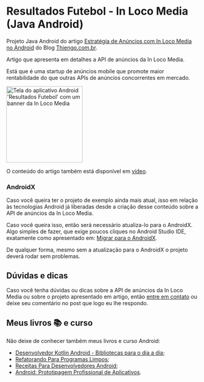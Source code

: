 # Resultados Futebol - In Loco Media (Java Android)

Projeto Java Android do artigo [Estratégia de Anúncios com In Loco Media no Android](https://www.thiengo.com.br/estrategia-de-anuncios-com-in-loco-media-no-android) do Blog [Thiengo.com.br](https://www.thiengo.com.br).

Artigo que apresenta em detalhes a API de anúncios da In Loco Media.

Está que é uma startup de anúncios mobile que promote maior rentabilidade do que outras APIs de anúncios concorrentes em mercado.

<img src="https://www.thiengo.com.br/img/post/normal/i1udgj0co0252kti0r8c13cis743ebdd9a763eb9db7bd63a878a5114c3.jpg" width="200" alt="Tela do aplicativo Android 'Resultados Futebol' com um banner da In Loco Media">

O conteúdo do artigo também está disponível em [vídeo](https://www.thiengo.com.br/estrategia-de-anuncios-com-in-loco-media-no-android#title-4).

### AndroidX

Caso você queira ter o projeto de exemplo ainda mais atual, isso em relação às tecnologias Android já liberadas desde a criação desse conteúdo sobre a API de anúncios da In Loco Media.

Caso você queira isso, então será necessário atualiza-lo para o AndroidX. Algo simples de fazer, que exige poucos cliques no Android Studio IDE, exatamente como apresentado em: [Migrar para o AndroidX](https://developer.android.com/jetpack/androidx/migrate?hl=pt-br).

De qualquer forma, mesmo sem a atualização para o AndroidX o projeto deverá rodar sem problemas.

## Dúvidas e dicas

Caso você tenha dúvidas ou dicas sobre a API de anúncios da In Loco Media ou sobre o projeto apresentado em artigo, então [entre em contato](https://www.thiengo.com.br/contato) ou deixe seu comentário no post que logo eu lhe respondo.

## Meus livros 📚 e curso

Não deixe de conhecer também meus livros e curso Android:

- [Desenvolvedor Kotlin Android - Bibliotecas para o dia a dia](https://www.thiengo.com.br/livro-desenvolvedor-kotlin-android);
- [Refatorando Para Programas Limpos](https://www.thiengo.com.br/livro-refatorando-para-programas-limpos);
- [Receitas Para Desenvolvedores Android](https://www.thiengo.com.br/livro-receitas-para-desenvolvedores-android);
- [Android: Prototipagem Profissional de Aplicativos](https://www.udemy.com/course/android-prototipagem-profissional-de-aplicativos/?locale=pt_BR&persist_locale=).

